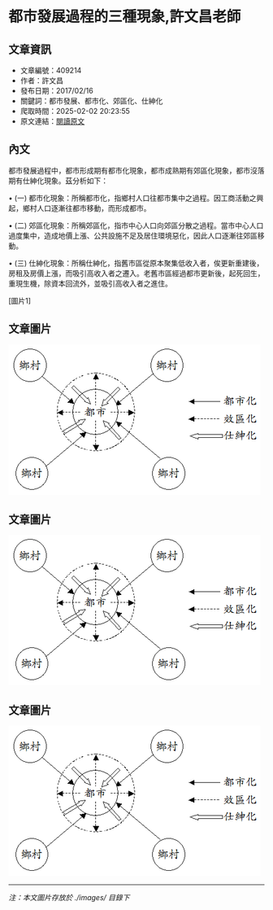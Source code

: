 # 都市發展過程的三種現象,許文昌老師

## 文章資訊
- 文章編號：409214
- 作者：許文昌
- 發布日期：2017/02/16
- 關鍵詞：都市發展、都市化、郊區化、仕紳化
- 爬取時間：2025-02-02 20:23:55
- 原文連結：[閱讀原文](https://real-estate.get.com.tw/Columns/detail.aspx?no=409214)

## 內文
都市發展過程中，都市形成期有都市化現象，都市成熟期有郊區化現象，都市沒落期有仕紳化現象。茲分析如下：

• (一) 都市化現象：所稱都市化，指鄉村人口往都市集中之過程。因工商活動之興起，鄉村人口逐漸往都市移動，而形成都市。

• (二) 郊區化現象：所稱郊區化，指市中心人口向郊區分散之過程。當市中心人口過度集中，造成地價上漲、公共設施不足及居住環境惡化，因此人口逐漸往郊區移動。

• (三) 仕紳化現象：所稱仕紳化，指舊市區從原本聚集低收入者，俟更新重建後，房租及房價上漲，而吸引高收入者之遷入。老舊市區經過都市更新後，起死回生，重現生機，除資本回流外，並吸引高收入者之進住。

[圖片1]

## 文章圖片

![圖片1](./images/409214_b1cd7088.png)

## 文章圖片

![圖片1](./images/409214_b1cd7088.png)

## 文章圖片

![圖片1](./images/409214_b1cd7088.png)


---
*注：本文圖片存放於 ./images/ 目錄下*

